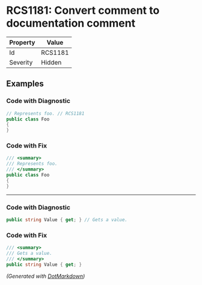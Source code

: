 # RCS1181: Convert comment to documentation comment

| Property | Value   |
| -------- | ------- |
| Id       | RCS1181 |
| Severity | Hidden  |

## Examples

### Code with Diagnostic

```csharp
// Represents foo. // RCS1181
public class Foo
{
}
```

### Code with Fix

```csharp
/// <summary>
/// Represents foo.
/// </summary>
public class Foo
{
}
```

- - -

### Code with Diagnostic

```csharp
public string Value { get; } // Gets a value.
```

### Code with Fix

```csharp
/// <summary>
/// Gets a value.
/// </summary>
public string Value { get; }
```


*\(Generated with [DotMarkdown](http://github.com/JosefPihrt/DotMarkdown)\)*
